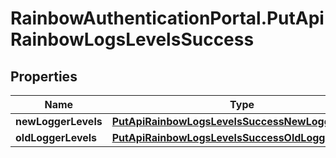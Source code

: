 # RainbowAuthenticationPortal.PutApiRainbowLogsLevelsSuccess

## Properties
Name | Type | Description | Notes
------------ | ------------- | ------------- | -------------
**newLoggerLevels** | [**PutApiRainbowLogsLevelsSuccessNewLoggerLevels**](PutApiRainbowLogsLevelsSuccessNewLoggerLevels.md) |  | 
**oldLoggerLevels** | [**PutApiRainbowLogsLevelsSuccessOldLoggerLevels**](PutApiRainbowLogsLevelsSuccessOldLoggerLevels.md) |  | 


